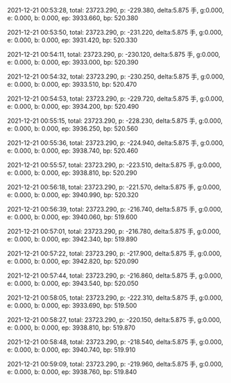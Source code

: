 2021-12-21 00:53:28, total: 23723.290, p: -229.380, delta:5.875 手, g:0.000, e: 0.000, b: 0.000, ep: 3933.660, bp: 520.380

2021-12-21 00:53:50, total: 23723.290, p: -231.220, delta:5.875 手, g:0.000, e: 0.000, b: 0.000, ep: 3931.420, bp: 520.330

2021-12-21 00:54:11, total: 23723.290, p: -230.120, delta:5.875 手, g:0.000, e: 0.000, b: 0.000, ep: 3933.000, bp: 520.390

2021-12-21 00:54:32, total: 23723.290, p: -230.250, delta:5.875 手, g:0.000, e: 0.000, b: 0.000, ep: 3933.510, bp: 520.470

2021-12-21 00:54:53, total: 23723.290, p: -229.720, delta:5.875 手, g:0.000, e: 0.000, b: 0.000, ep: 3934.200, bp: 520.490

2021-12-21 00:55:15, total: 23723.290, p: -228.230, delta:5.875 手, g:0.000, e: 0.000, b: 0.000, ep: 3936.250, bp: 520.560

2021-12-21 00:55:36, total: 23723.290, p: -224.940, delta:5.875 手, g:0.000, e: 0.000, b: 0.000, ep: 3938.740, bp: 520.460

2021-12-21 00:55:57, total: 23723.290, p: -223.510, delta:5.875 手, g:0.000, e: 0.000, b: 0.000, ep: 3938.810, bp: 520.290

2021-12-21 00:56:18, total: 23723.290, p: -221.570, delta:5.875 手, g:0.000, e: 0.000, b: 0.000, ep: 3940.990, bp: 520.320

2021-12-21 00:56:39, total: 23723.290, p: -216.740, delta:5.875 手, g:0.000, e: 0.000, b: 0.000, ep: 3940.060, bp: 519.600

2021-12-21 00:57:01, total: 23723.290, p: -216.780, delta:5.875 手, g:0.000, e: 0.000, b: 0.000, ep: 3942.340, bp: 519.890

2021-12-21 00:57:22, total: 23723.290, p: -217.900, delta:5.875 手, g:0.000, e: 0.000, b: 0.000, ep: 3942.820, bp: 520.090

2021-12-21 00:57:44, total: 23723.290, p: -216.860, delta:5.875 手, g:0.000, e: 0.000, b: 0.000, ep: 3943.540, bp: 520.050

2021-12-21 00:58:05, total: 23723.290, p: -222.310, delta:5.875 手, g:0.000, e: 0.000, b: 0.000, ep: 3933.690, bp: 519.500

2021-12-21 00:58:27, total: 23723.290, p: -220.150, delta:5.875 手, g:0.000, e: 0.000, b: 0.000, ep: 3938.810, bp: 519.870

2021-12-21 00:58:48, total: 23723.290, p: -218.540, delta:5.875 手, g:0.000, e: 0.000, b: 0.000, ep: 3940.740, bp: 519.910

2021-12-21 00:59:09, total: 23723.290, p: -219.960, delta:5.875 手, g:0.000, e: 0.000, b: 0.000, ep: 3938.760, bp: 519.840